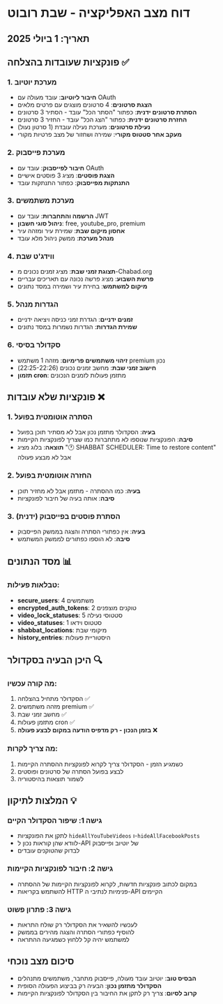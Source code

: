 # דוח מצב האפליקציה - שבת רובוט

## תאריך: 1 ביולי 2025

## פונקציות שעובדות בהצלחה ✅

### 1. מערכת יוטיוב
- **חיבור ליוטיוב**: עובד מעולה עם OAuth
- **הצגת סרטונים**: 4 סרטונים מוצגים עם פרטים מלאים
- **הסתרת סרטונים ידנית**: כפתור "הסתר הכל" עובד - הסתיר 3 סרטונים
- **החזרת סרטונים ידנית**: כפתור "הצג הכל" עובד - החזיר 3 סרטונים
- **נעילת סרטונים**: מערכת נעילה עובדת (1 סרטון נעול)
- **מעקב אחר סטטוס מקורי**: שמירה ושחזור של מצב פרטיות מקורי

### 2. מערכת פייסבוק
- **חיבור לפייסבוק**: עובד עם OAuth
- **הצגת פוסטים**: מציג 3 פוסטים אישיים
- **התנתקות מפייסבוק**: כפתור התנתקות עובד

### 3. מערכת משתמשים
- **הרשמה והתחברות**: עובד עם JWT
- **ניהול סוגי חשבון**: free, youtube_pro, premium
- **אחסון מיקום שבת**: שמירת עיר ומזהה עיר
- **מנהל מערכת**: ממשק ניהול מלא עובד

### 4. ווידג'ט שבת
- **תצוגת זמני שבת**: מציג זמנים נכונים מ-Chabad.org
- **פרשת השבוע**: מציג פרשה נכונה עם תאריכים עבריים
- **מיקום למשתמש**: בחירת עיר ושמירה במסד נתונים

### 5. הגדרות מנהל
- **זמנים ידניים**: הגדרת זמני כניסה ויציאה ידניים
- **שמירת הגדרות**: הגדרות נשמרות במסד נתונים

### 6. סקדולר בסיסי
- **זיהוי משתמשים פרימיום**: מזהה 1 משתמש premium נכון
- **חישוב זמני שבת**: מחשב זמנים נכונים (22:25-22:26)
- **תזמון cron**: מתזמן פעולות לזמנים הנכונים

## פונקציות שלא עובדות ❌

### 1. הסתרה אוטומטית בפועל
- **בעיה**: הסקדולר מתזמן נכון אבל לא מסתיר תוכן בפועל
- **סיבה**: הפונקציות שנוספו לא מתחברות כמו שצריך לפונקציות הקיימות
- **תוצאה**: בלוג מציג "🕐 SHABBAT SCHEDULER: Time to restore content" אבל לא מבצע פעולה

### 2. החזרה אוטומטית בפועל
- **בעיה**: כמו ההסתרה - מתזמן אבל לא מחזיר תוכן
- **סיבה**: אותה בעיה של חיבור לפונקציות

### 3. הסתרת פוסטים בפייסבוק (ידנית)
- **בעיה**: אין כפתורי הסתרה והצגה בממשק הפייסבוק
- **סיבה**: לא הוספו כפתורים לממשק המשתמש

## מסד הנתונים 📊

### טבלאות פעילות:
- **secure_users**: 4 משתמשים
- **encrypted_auth_tokens**: 2 טוקנים מוצפנים  
- **video_lock_statuses**: 5 סטטוסי נעילה
- **video_statuses**: 1 סטטוס וידאו
- **shabbat_locations**: מיקומי שבת
- **history_entries**: היסטוריית פעולות

## היכן הבעיה בסקדולר 🔍

### מה קורה עכשיו:
1. הסקדולר מתחיל בהצלחה ✅
2. מזהה משתמשים premium ✅  
3. מחשב זמני שבת ✅
4. מתזמן פעולות cron ✅
5. **בזמן הנכון - רק מדפיס הודעה במקום לבצע פעולה** ❌

### מה צריך לקרות:
1. כשמגיע הזמן - הסקדולר צריך לקרוא לפונקציות ההסתרה הקיימות
2. לבצע בפועל הסתרה של סרטונים ופוסטים
3. לשמור תוצאות בהיסטוריה

## המלצות לתיקון 💡

### גישה 1: שיפור הסקדולר הקיים
- לתקן את הפונקציות `hideAllYouTubeVideos` ו-`hideAllFacebookPosts`
- לוודא שהן קוראות נכון ל-API של יוטיוב ופייסבוק
- לבדוק שהטוקנים עובדים

### גישה 2: חיבור לפונקציות הקיימות
- במקום לכתוב פונקציות חדשות, לקרוא לפונקציות הקיימות של ההסתרה
- להשתמש בקריאות HTTP פנימיות לנתיבי ה-API הקיימים

### גישה 3: פתרון פשוט
- לעכשיו להשאיר את הסקדולר רק שולח התראות
- להוסיף כפתורי הסתרה והצגה מהירים בממשק
- למשתמש יהיה קל ללחוץ כשמגיעה ההתראה

## סיכום מצב נוכחי
- **הבסיס טוב**: יוטיוב עובד מעולה, פייסבוק מתחבר, משתמשים מתנהלים
- **הסקדולר מתזמן נכון**: הבעיה רק בביצוע הפעולה הסופית
- **קרוב לסיום**: צריך רק לתקן את החיבור בין הסקדולר לפונקציות הקיימות